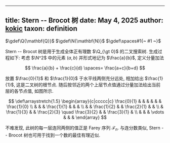 
---
title: Stern -- Brocot 树
date: May 4, 2025
author: [kokic](/kokic.md)
taxon: definition
---

$\gdef\Q{\mathbf{Q}}$
$\gdef\N{\mathbf{N}}$
$\gdef\spaces#1{~ #1 ~}$

Stern -- Brocot 树是用于生成全体正有理数 $\Q_{\gt 0}$ 的二叉搜索树. 生成过程如下: 考虑 $\N^2$ 中的元素 $(a, b)$ 并形式地记为 $\frac{a}{b}$, 定义分量加法 

$$ \frac{a}{b} + \frac{c}{d} \spaces= \frac{a+c}{b+d} $$ 

放置 $\frac{0}{1}$ 和 $\frac{1}{0}$ 于水平线两侧充分远处, 相加给出 $\frac{1}{1}$, 这是二叉树的根节点. 随后按邻近的两个上层节点值通过分量加法给出当前层的各节点值, 如图所示. 

$$
\def\arraystretch{1.5}
\begin{array}{c|ccccc|c}
\frac{0}{1} & & & & & & \frac{1}{0} \\
& & & \frac{1}{1} & & & \\
& & \frac{1}{2} & & \frac{2}{1} & & \\
& \frac{1}{3} & & \frac{2}{3} \quad \frac{3}{2} & & \frac{3}{1} & \\
& & & \vdots & & &
\end{array}
$$

不难发现, 此树的每一层连同两侧的值正是 Farey 序列 $\mathcal{F}_n$. 与连分数类似, Stern -- Brocot 树也可用于找到一个数的最佳有理近似. 
